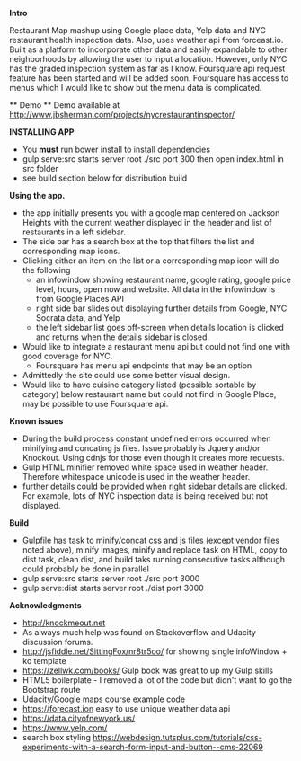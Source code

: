 **Intro**

Restaurant Map mashup using Google place data, Yelp data and NYC restaurant health inspection data.
Also, uses weather api from forceast.io.  Built as a platform to incorporate other data and easily expandable 
to other neighborhoods by allowing the user to input a location.  However, only NYC has the graded inspection
system as far as I know.  Foursquare api request feature has been started and will be added soon. Foursquare has
access to menus which I would like to show but the menu data is complicated.

** Demo **
Demo available at http://www.jbsherman.com/projects/nycrestaurantinspector/

**INSTALLING APP**
- You **must** run bower install to install dependencies
- gulp serve:src starts server root ./src port 300 then open index.html in src folder
- see build section below for distribution build

**Using the app.**
- the app initially presents you with a google map centered on Jackson Heights with the current weather
displayed in the header and list of restaurants in a left sidebar.
- The side bar has a search box at the top that filters the list and corresponding map icons.
- Clicking either an item on the list or a corresponding map icon will do the following
    - an infowindow showing restaurant name, google rating, google price level,
    hours, open now and website.  All data in the infowindow is from Google Places API
    - right side bar slides out displaying further details from Google, NYC Socrata data, and Yelp
    - the left sidebar list goes off-screen when details location is clicked and returns
    when the details sidebar is closed.
-  Would like to integrate a restaurant menu api but could not find one with good coverage for NYC.
    - Foursquare has menu api endpoints that may be an option
- Admittedly the site could use some better visual design.
- Would like to have cuisine category listed (possible sortable by category) below restaurant name but could not find in Google Place, may
be possible to use Foursquare api.

**Known issues**
- During the build process constant undefined errors occurred when minifying and 
concating js files.  Issue probably is Jquery and/or Knockout. Using cdnjs for those even though it creates more requests.
- Gulp HTML minifier removed white space used in weather header.  Therefore whitespace
unicode is used in the weather header.
- further details could be provided when right sidebar details are clicked.  
For example, lots of NYC inspection data is being received but not displayed.

**Build**
- Gulpfile has task to minify/concat css and js files (except vendor files noted above),
minify images, minify and replace task on HTML, copy to dist task, clean dist, and build taks running consecutive tasks although could probably be done in parallel
- gulp serve:src starts server root ./src port 3000 
- gulp serve:dist starts server root ./dist port 3000


**Acknowledgments**
- http://knockmeout.net
- As always much help was found on Stackoverflow and Udacity discussion forums.
- http://jsfiddle.net/SittingFox/nr8tr5oo/  for showing single infoWindow + ko template
- https://zellwk.com/books/  Gulp book was great to up my Gulp skills
- HTML5 boilerplate - I removed a lot of the code but didn't want to go the Bootstrap route
- Udacity/Google maps course example code
- https://forecast.ion  easy to use unique weather data api
- https://data.cityofnewyork.us/  
- https://www.yelp.com/
- search box styling https://webdesign.tutsplus.com/tutorials/css-experiments-with-a-search-form-input-and-button--cms-22069
